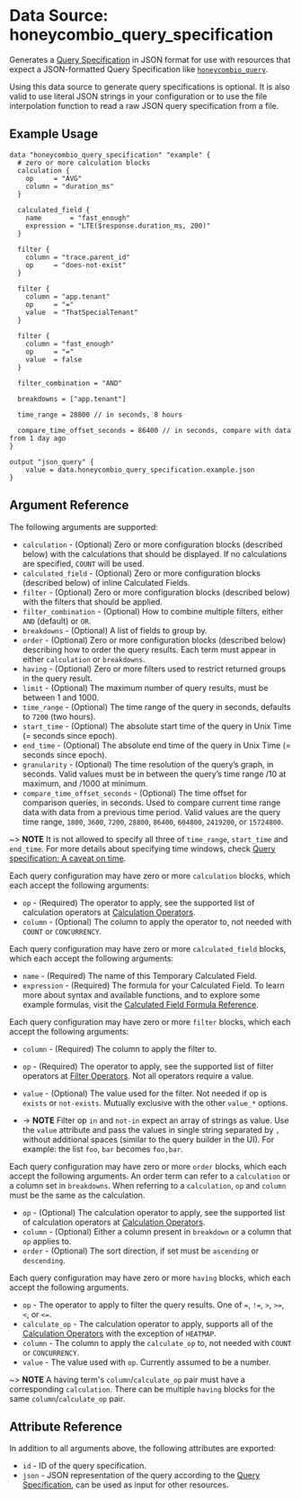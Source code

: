# Data Source: honeycombio_query_specification

Generates a [Query Specification](https://docs.honeycomb.io/api/query-specification/) in JSON format for use with resources that expect a JSON-formatted Query Specification like [`honeycombio_query`](../resources/query.md).

Using this data source to generate query specifications is optional.
It is also valid to use literal JSON strings in your configuration or to use the file interpolation function to read a raw JSON query specification from a file.

## Example Usage

```hcl
data "honeycombio_query_specification" "example" {
  # zero or more calculation blocks
  calculation {
    op     = "AVG"
    column = "duration_ms"
  }

  calculated_field {
    name       = "fast_enough"
    expression = "LTE($response.duration_ms, 200)"
  }

  filter {
    column = "trace.parent_id"
    op     = "does-not-exist"
  }

  filter {
    column = "app.tenant"
    op     = "="
    value  = "ThatSpecialTenant"
  }

  filter {
    column = "fast_enough"
    op     = "="
    value  = false
  }

  filter_combination = "AND"

  breakdowns = ["app.tenant"]

  time_range = 28800 // in seconds, 8 hours

  compare_time_offset_seconds = 86400 // in seconds, compare with data from 1 day ago
}

output "json_query" {
    value = data.honeycombio_query_specification.example.json
}
```

## Argument Reference

The following arguments are supported:

- `calculation` - (Optional) Zero or more configuration blocks (described below) with the calculations that should be displayed. If no calculations are specified, `COUNT` will be used.
- `calculated_field` - (Optional) Zero or more configuration blocks (described below) of inline Calculated Fields.
- `filter` - (Optional) Zero or more configuration blocks (described below) with the filters that should be applied.
- `filter_combination` - (Optional) How to combine multiple filters, either `AND` (default) or `OR`.
- `breakdowns` - (Optional) A list of fields to group by.
- `order` - (Optional) Zero or more configuration blocks (described below) describing how to order the query results. Each term must appear in either `calculation` or `breakdowns`.
- `having` - (Optional) Zero or more filters used to restrict returned groups in the query result.
- `limit` - (Optional) The maximum number of query results, must be between 1 and 1000.
- `time_range` - (Optional) The time range of the query in seconds, defaults to `7200` (two hours).
- `start_time` - (Optional) The absolute start time of the query in Unix Time (= seconds since epoch).
- `end_time` - (Optional) The absolute end time of the query in Unix Time (= seconds since epoch).
- `granularity` - (Optional) The time resolution of the query’s graph, in seconds. Valid values must be in between the query’s time range /10 at maximum, and /1000 at minimum.
- `compare_time_offset_seconds` - (Optional) The time offset for comparison queries, in seconds. Used to compare current time range data with data from a previous time period. Valid values are the query time range, `1800`, `3600`, `7200`, `28800`, `86400`, `604800`, `2419200`, or `15724800`.

~> **NOTE** It is not allowed to specify all three of `time_range`, `start_time` and `end_time`. For more details about specifying time windows, check [Query specification: A caveat on time](https://docs.honeycomb.io/api/query-specification/#a-caveat-on-time).

Each query configuration may have zero or more `calculation` blocks, which each accept the following arguments:

- `op` - (Required) The operator to apply, see the supported list of calculation operators at [Calculation Operators](https://docs.honeycomb.io/api/query-specification/#calculation-operators).
- `column` - (Optional) The column to apply the operator to, not needed with `COUNT` or `CONCURRENCY`.

Each query configuration may have zero or more `calculated_field` blocks, which each accept the following arguments:

- `name` - (Required) The name of this Temporary Calculated Field.
- `expression` - (Required) The formula for your Calculated Field. To learn more about syntax and available functions, and to explore some example formulas, visit the [Calculated Field Formula Reference](https://docs.honeycomb.io/reference/derived-column-formula/).

Each query configuration may have zero or more `filter` blocks, which each accept the following arguments:

- `column` - (Required) The column to apply the filter to.
- `op` - (Required) The operator to apply, see the supported list of filter operators at [Filter Operators](https://docs.honeycomb.io/api/query-specification/#filter-operators). Not all operators require a value.
- `value` - (Optional) The value used for the filter. Not needed if op is `exists` or `not-exists`. Mutually exclusive with the other `value_*` options.

- -> **NOTE** Filter op `in` and `not-in` expect an array of strings as value. Use the `value` attribute and pass the values in single string separated by `,` without additional spaces (similar to the query builder in the UI). For example: the list `foo`, `bar` becomes `foo,bar`.

Each query configuration may have zero or more `order` blocks, which each accept the following arguments. An order term can refer to a `calculation` or a column set in `breakdowns`. When referring to a `calculation`, `op` and `column` must be the same as the calculation.

- `op` - (Optional) The calculation operator to apply, see the supported list of calculation operators at [Calculation Operators](https://docs.honeycomb.io/api/query-specification/#calculation-operators).
- `column` - (Optional) Either a column present in `breakdown` or a column that `op` applies to.
- `order` - (Optional) The sort direction, if set must be `ascending` or `descending`.

Each query configuration may have zero or more `having` blocks, which each accept the following arguments.

- `op` - The operator to apply to filter the query results. One of `=`, `!=`, `>`, `>=`, `<`, or `<=`.
- `calculate_op` - The calculation operator to apply, supports all of the [Calculation Operators](https://docs.honeycomb.io/api/query-specification/#calculation-operators) with the exception of `HEATMAP`.
- `column` - The column to apply the `calculate_op` to, not needed with `COUNT` or `CONCURRENCY`.
- `value` - The value used with `op`. Currently assumed to be a number.

~> **NOTE** A having term's `column`/`calculate_op` pair must have a corresponding `calculation`. There can be multiple `having` blocks for the same `column`/`calculate_op` pair.

## Attribute Reference

In addition to all arguments above, the following attributes are exported:

- `id` - ID of the query specification.
- `json` - JSON representation of the query according to the [Query Specification](https://docs.honeycomb.io/api/query-specification/#fields-on-a-query-specification), can be used as input for other resources.
